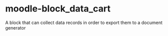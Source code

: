 # moodle-block_data_cart
A block that can collect data records in order to export them to a document generator
